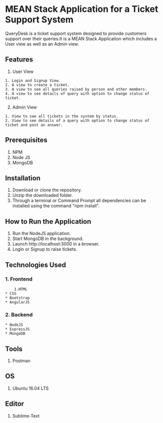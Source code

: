 # MEAN Stack Application for a Ticket Support System
QueryDesk is a ticket support system designed to provide customers support over their queries.It is a MEAN Stack Application which includes a User view as well as an Admin view.

## Features

  1. User View
  
    1. Login and Signup View.
    2. A view to create a ticket.
    3. A view to see all queries raised by person and other members.
    4. A view to see details of query with option to change status of ticket.

  2. Admin View
   
    1. View to see all tickets in the system by status.
    2. View to see details of a query with option to change status of ticket and post an answer.


## Prerequisites

  1. NPM
  2. Node JS
  3. MongoDB

## Installation

  1. Download or clone the repository.
  2. Unzip the downloaded folder.
  3. Through a terminal or Command Prompt all dependencies can be installed using the command "npm install".

## How to Run the Application

  1. Run the NodeJS application.
  2. Start MongoDB in the background.
  3. Launch http://localhost:3000 in a browser.
  4. Login or Signup to raise tickets.

## Technologies Used
  
### 1. Frontend
    
		1.HTML
  	* CSS
  	* Bootstrap
  	* AngularJS

### 2. Backend

  	* NodeJS
  	* ExpressJS
  	* MongoDB

## Tools

  1. Postman


## OS

  1. Ubuntu 16.04 LTS

## Editor
  
  1. Sublime-Text
